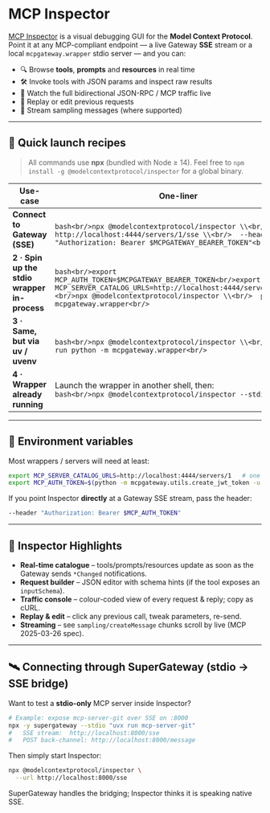 # MCP Inspector

[MCP Inspector](https://www.npmjs.com/package/@modelcontextprotocol/inspector) is a visual
debugging GUI for the **Model Context Protocol**.
Point it at any MCP-compliant endpoint &mdash; a live Gateway **SSE** stream or a local
`mcpgateway.wrapper` stdio server &mdash; and you can:

* 🔍 Browse **tools**, **prompts** and **resources** in real time
* 🛠 Invoke tools with JSON params and inspect raw results
* 📜 Watch the full bidirectional JSON-RPC / MCP traffic live
* 🔄 Replay or edit previous requests
* 💬 Stream sampling messages (where supported)

---

## 🚀 Quick launch recipes

> All commands use **npx** (bundled with Node ≥ 14).
> Feel free to `npm install -g @modelcontextprotocol/inspector` for a global binary.

| Use-case | One-liner | What happens |
|----------|-----------|--------------|
| **Connect to Gateway (SSE)** |<br/>```bash<br/>npx @modelcontextprotocol/inspector \\<br/>  --url http://localhost:4444/servers/1/sse \\<br/>  --header "Authorization: Bearer $MCPGATEWAY_BEARER_TOKEN"<br/>``` | Inspector opens `http://localhost:5173` and attaches **directly** to the gateway stream. |
| **2 · Spin up the stdio wrapper in-process** |<br/>```bash<br/>export MCP_AUTH_TOKEN=$MCPGATEWAY_BEARER_TOKEN<br/>export MCP_SERVER_CATALOG_URLS=http://localhost:4444/servers/1<br/><br/>npx @modelcontextprotocol/inspector \\<br/>  python -m mcpgateway.wrapper<br/>``` | Inspector forks `python -m mcpgateway.wrapper`, then connects to its stdio port automatically. |
| **3 · Same, but via uv / uvenv** |<br/>```bash<br/>npx @modelcontextprotocol/inspector \\<br/>  uvenv run python -m mcpgateway.wrapper<br/>``` | Uses the super-fast **uv** virtual-env if you prefer. |
| **4 · Wrapper already running** | Launch the wrapper in another shell, then:<br/>```bash<br/>npx @modelcontextprotocol/inspector --stdio<br/>``` | Inspector only opens the GUI and binds to the running stdio server on stdin/stdout. |

---

## 🔐 Environment variables

Most wrappers / servers will need at least:

```bash
export MCP_SERVER_CATALOG_URLS=http://localhost:4444/servers/1   # one or many
export MCP_AUTH_TOKEN=$(python -m mcpgateway.utils.create_jwt_token -u admin --secret my-test-key)
```

If you point Inspector **directly** at a Gateway SSE stream, pass the header:

```bash
--header "Authorization: Bearer $MCP_AUTH_TOKEN"
```

---

## 🔧 Inspector Highlights

* **Real-time catalogue** – tools/prompts/resources update as soon as the Gateway sends `*Changed` notifications.
* **Request builder** – JSON editor with schema hints (if the tool exposes an `inputSchema`).
* **Traffic console** – colour-coded view of every request & reply; copy as cURL.
* **Replay & edit** – click any previous call, tweak parameters, re-send.
* **Streaming** – see `sampling/createMessage` chunks scroll by live (MCP 2025-03-26 spec).

---

## 🛰 Connecting through SuperGateway (stdio → SSE bridge)

Want to test a **stdio-only** MCP server inside Inspector?

```bash
# Example: expose mcp-server-git over SSE on :8000
npx -y supergateway --stdio "uvx run mcp-server-git"
#   SSE stream:  http://localhost:8000/sse
#   POST back-channel: http://localhost:8000/message
```

Then simply start Inspector:

```bash
npx @modelcontextprotocol/inspector \
  --url http://localhost:8000/sse
```

SuperGateway handles the bridging; Inspector thinks it is speaking native SSE.
